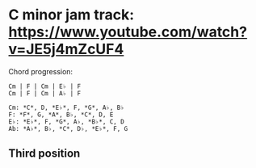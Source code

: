 # C minor jam track: https://www.youtube.com/watch?v=JE5j4mZcUF4
Chord progression:

```
Cm | F | Cm | E♭ | F
Cm | F | Cm | A♭ | F
```
```
Cm: *C*, D, *E♭*, F, *G*, A♭, B♭
F: *F*, G, *A*, B♭, *C*, D, E
E♭: *E♭*, F, *G*, A♭, *B♭*, C, D
Ab: *A♭*, B♭, *C*, D♭, *E♭*, F, G
```

## Third position
